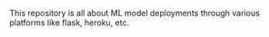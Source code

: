 This repository is all about ML model deployments through various platforms like flask, heroku, etc.
